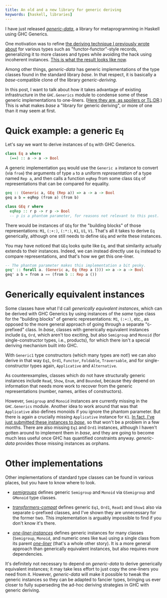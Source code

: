 ```yaml
---
title: An old and a new library for generic deriving
keywords: [haskell, libraries]
---
```


I have just released
[*generic-data*](https://hackage.haskell.org/package/generic-data-0.1.0.0), a
library for metaprogramming in Haskell using GHC Generics.

One motivation was to refine [the deriving technique I previously wrote
about](http://blog.poisson.chat/posts/2018-03-03-deriving-show-hkt.html)
for various types such as "functor-functor"-style records, generalizing it to
more classes and types while avoiding the hack using incoherent instances.
[This is what the result looks like
now](https://github.com/Lysxia/generic-data/blob/cda5305b8295bc918cf0ebe43057c5feb79b5d57/test/record.hs).

Among other things, *generic-data* has generic implementations of the type
classes found in the standard library *base*. In that respect, it is basically
a *base*-compatible clone of the library *generic-deriving*.

In this post, I want to talk about how it takes advantage of existing
infrastructure in the `GHC.Generics` module to condense some of these generic
implementations to one-liners. ([Here they are, as spoilers or
TL;DR](https://github.com/Lysxia/generic-data/blob/master/src/Generic/Data/Internal/Prelude.hs#L22).)
This is what makes *base* a "library for generic deriving",
or more of one than it may seem at first.

Quick example: a generic `Eq`
=============================

Let's say we want to derive instances of `Eq` with GHC Generics.

```haskell
class Eq a where
  (==) :: a -> a -> Bool
```

A generic implementation `geq` would use the `Generic a` instance to convert
(via `from`) the arguments of type `a` to a uniform *representation* of a type
named `Rep a`, and then calls a function `eqRep` from some class `GEq` of
representations that can be compared for equality.

```haskell
geq :: (Generic a, GEq (Rep a)) => a -> a -> Bool
geq a b = eqRep (from a) (from b)

class GEq r where
  eqRep :: r p -> r p -> Bool
  -- p is a phantom parameter, for reasons not relevant to this post.
```

There would be instances of `GEq` for the "building blocks" of those
representations: `M1`, `(:+:)`, `(:*:)`, `K1`, `U1`, `V1`. That's all
it takes to derive `Eq` generically, although one still needs to define
`GEq` and write these instances.

You may have noticed that `GEq` looks quite like `Eq`, and that similarity
actually extends to their instances. Indeed, we can instead directly use `Eq`
instead to compare representations, and that's how we get this one-liner.

```haskell
-- The phantom parameter makes this implementation a bit pesky.
geq' :: forall a. (Generic a, Eq (Rep a ())) => a -> a -> Bool
geq' a b = from a == (from b :: Rep a ())
```

Generically equivalent instances
================================

Some classes have what I'd call *generically equivalent instances*, which can
be derived with GHC Generics by using instances of the *same* type class
for the "building blocks" of generic representations: `M1`, `(:+:)`,
etc., as opposed to the more general approach of going through a separate
"`G`-prefixed" class. In *base*, classes with generically equivalent instances
include `Eq`, `Ord`, which aren't too exciting, but also `Semigroup` and
`Monoid` (for single-constructor types, i.e., products), for which there isn't
a special deriving mechanism built into GHC.

With `Generic1` type constructors (which many types are not!) we can also
derive in that way `Eq1`, `Ord1`, `Functor`, `Foldable`, `Traversable`, and for
single-constructor types again, `Applicative` and `Alternative`.

As counterexamples, classes which do not have structurally generic instances
include `Read`, `Show`, `Enum`, and `Bounded`, because they depend on
information that needs more work to recover from the generic representations
(number, names, arities of constructors).

However, `Semigroup` and `Monoid` instances are currently missing in the
`GHC.Generics` module. Another idea to work around that was that `Applicative`
also defines monoids if you ignore the phantom parameter. But there is again a
crucially missing `Applicative` instance for `K1`.
[In fact, I've just submitted these instances to
*base*](https://phabricator.haskell.org/D4447), so that won't be a problem
in a few months.
There are also missing `Eq1` and `Ord1` instances, although I haven't gotten
around to implement them in *base*, and they are going to become much less
useful once GHC has quantified constraints anyway.
*generic-data* provides those missing instances as orphans.

Other implementations
=====================

Other implementations of standard type classes can be found in various places,
but you have to know where to look.

- [*semigroups*](https://hackage.haskell.org/package/semigroups-0.18.4/docs/Data-Semigroup-Generic.html)
  defines generic `Semigroup` and `Monoid` via `GSemigroup` and `GMonoid` type
  classes.

- [*transformers-compat*](https://hackage.haskell.org/package/transformers-compat-0.6.0.6/docs/Data-Functor-Classes-Generic.html)
  defines generic `Eq1`, `Ord1`, `Read1` and `Show1` also via separate
  `G`-prefixed classes, and I've shown they are unnecessary for the former two.
  This implementation is arguably impossible to find if you don't know it's
  there.

- [*one-liner-instances*](https://hackage.haskell.org/package/one-liner-instances)
  defines generic instances for many classes (`Semigroup`, `Monoid`, and
  numeric ones like `Num`) using a single class from its parent
  [*one-liner*](https://hackage.haskell.org/package/one-liner) (that's a whole
  other story). It is a more general approach than generically equivalent
  instances, but also requires more dependencies.

It's definitely not necessary to depend on *generic-data* to derive generically
equivalent instances; it may take less effort to just copy the one-liners you need
from it. However, *generic-data* will make it possible to tweak the generic
instances so they can be adapted to fancier types, bringing us ever closer to
fully superseding the ad-hoc deriving strategies in GHC with generic deriving.
